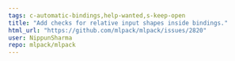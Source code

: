 ```yaml
---
tags: c-automatic-bindings,help-wanted,s-keep-open
title: "Add checks for relative input shapes inside bindings."
html_url: "https://github.com/mlpack/mlpack/issues/2820"
user: NippunSharma
repo: mlpack/mlpack
---
```


